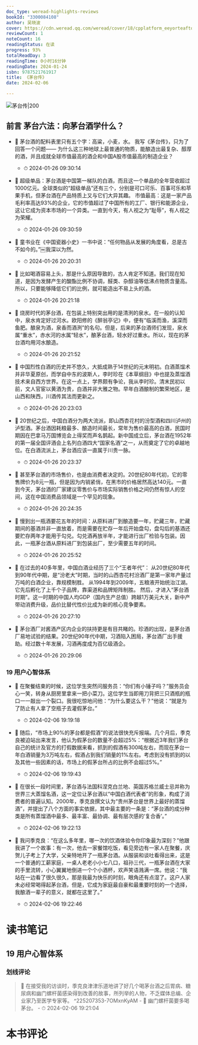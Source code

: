 ```yaml
---
doc_type: weread-highlights-reviews
bookId: "3300084108"
author: 吴晓波
cover: https://cdn.weread.qq.com/weread/cover/18/cpplatform_eeyorteaftqgyfdmnsesdr/t7_cpplatform_eeyorteaftqgyfdmnsesdr1705043897.jpg
reviewCount: 1
noteCount: 16
readingStatus: 在读
progress: 93%
totalReadDay: 3
readingTime: 0小时16分钟
readingDate: 2024-01-24
isbn: 9787521761917
title: 《茅台传》
date: 2024-02-06

---
```


![ 茅台传|200](https://cdn.weread.qq.com/weread/cover/18/cpplatform_eeyorteaftqgyfdmnsesdr/t7_cpplatform_eeyorteaftqgyfdmnsesdr1705043897.jpg)


## 前言 茅台六法：向茅台酒学什么？


- 📌 茅台酒的配料表里只有五个字：高粱，小麦，水。
我写《茅台传》，只为了回答一个问题——
为什么这三种地球上最普通的物质，能酿造出最复杂、醇厚的酒，并且成就全球市值最高的酒企和中国A股市值最高的制造企业？ 
    - ⏱ 2024-01-26 09:30:14 

- 📌 超级单品：茅台酒是中国第一梯队的白酒，而且这一个单品的全年营收超过1000亿元。全球类似的“超级单品”还有三个，分别是可口可乐、百事可乐和苹果手机，但茅台酒在产品特质上又与它们大异其趣。
市值最高：这是一家产品毛利率高达93%的企业，它的市值超过了中国所有的工厂、银行和能源企业，这让它成为资本市场的一个异类。一直到今天，有人视之为“耻辱”，有人视之为荣耀。 
    - ⏱ 2024-01-26 09:30:59 

- 📌 童书业在《中国瓷器小史》一书中说：“任何物品从发展的角度看，总是古不如今的。”￼我深以为然。 
    - ⏱ 2024-01-26 20:20:31 

- 📌 比如喝酒容易上头，那是什么原因导致的，古人肯定不知道。我们现在知道，是因为发酵产生的酸酯比例不协调，醛类、杂醇油等低沸点物质含量高。所以，只要能够降低它们的比例，就可能造出不易上头的酒。 
    - ⏱ 2024-01-26 20:21:18 

- 📌 烧房时代的茅台酒，在包装上特别突出用的是清洌的泉水。在一般的认知中，泉水肯定好过河水。欧阳修的《醉翁亭记》中，便有“临溪而渔，溪深而鱼肥。酿泉为酒，泉香而酒洌”的名句。但是，后来的茅台酒师们发现，泉水属“重水”，赤水河的水属“轻水”，酿茅台酒，轻水好过重水。所以，现在的茅台酒均用河水酿造。 
    - ⏱ 2024-01-26 20:21:52 

- 📌 中国烈性白酒的历史并不悠久，大抵成熟于14世纪的元末明初。白酒蒸馏术并非华夏原创，而学自中东的波斯人，李时珍在《本草纲目》中也提及蒸馏酒技术来自西方世界。在这一点上，学界颇有争论，我从李时珍。清末民初以前，文人官宦以黄酒为贵，白酒并非大雅之物。早年白酒酿制的繁荣地区，是山西和陕西，川酒传其法而更新之。 
    - ⏱ 2024-01-26 20:23:03 

- 📌 20世纪之后，中国白酒分为两大流派，即山西杏花村的汾型酒和四川泸州的泸型酒。茅台酒因耗粮最多、酿造时间最长，常年为售价最高的白酒，民国时期因在巴拿马万国博览会上得奖而声名鹊起。新中国成立后，茅台酒在1952年的第一届全国评酒会上名列白酒四大“国家名酒”之一，从而奠定了它的卓越地位。在白酒流派上，茅台酒应该一直属于川贵一脉。 
    - ⏱ 2024-01-26 20:23:37 

- 📌 甚至茅台酒的市场售价，也是由消费者决定的。20世纪80年代初，它的零售牌价为8元一瓶，但是因为内销紧俏，在黑市的价格居然高达140元。一直到今天，茅台酒的厂家建议零售价与市场实际销售价格之间仍然有惊人的空间，这在中国消费品领域是一个罕见的现象。 
    - ⏱ 2024-01-26 20:24:35 

- 📌 慢到出一瓶酒要花五年的时间：从原料进厂到酿造要一年，贮藏三年，贮藏期间的基酒并非一直放着，而是需要在贮存一年后开始盘勾，盘勾后的基酒还要贮存两年才能用于勾兑。勾兑酒再放半年，才能进行出厂检验与包装。因此，一瓶茅台酒从原料进厂到包装出厂，至少需要五年的时间。 
    - ⏱ 2024-01-26 20:25:52 

- 📌 在过去的40多年里，中国白酒业经历了三个“王者年代”：
从20世纪80年代到90年代中期，是“汾老大”时期，当时的山西杏花村汾酒厂是第一家年产量过万吨的白酒企业，靠规模制胜。
从1994年到2009年，五粮液开始统治江湖。它先后孵化了上千个子品牌，靠渠道和品牌矩阵制胜。
然后，才进入“茅台酒时期”。这一时期的中国人均GDP（国内生产总值）跨越1万美元大关，新中产带动消费升级，品价比替代性价比成为新的核心竞争要素。 
    - ⏱ 2024-01-26 20:27:10 

- 📌 茅台酒厂对酱酒产区内企业的扶持更是有目共睹的。珍酒的出现，是茅台酒厂易地试验的结果。20世纪90年代中期，习酒陷入困局，茅台酒厂出手援助。经过数十年发展，习酒再度成为百亿级酒企。 
    - ⏱ 2024-01-26 20:29:06 
### 19 用户心智体系


- 📌 在聚餐结束的时候，这位学生突然问服务员：“你们有小锤子吗？”服务员会心一笑，转身从厨房里拿来一把小菜刀。这位学生当即用刀背把三只酒瓶的瓶口一一敲出一个裂口。我很吃惊地问他：“为什么要这么干？”他说：“就是为了防止有人拿了空瓶子去灌假茅台。” 
    - ⏱ 2024-02-06 19:19:18 

- 📌 随后，“市场上90%的茅台都是假酒”的说法很快充斥报端。几个月后，季克良被迫站出来发言，他认为假茅台的数量不会超过5%：“根据近3年我们茅台自己的统计及官方的打假数据来看，抓到的假酒有300吨左右，而现在茅台一年白酒销量为3万吨左右，假酒占到我们销量的1%左右。考虑到没有抓到的以及其他一些因素的话，市场上的假茅台所占的比例不会超过5%。” 
    - ⏱ 2024-02-06 19:19:43 
 

- 📌 在很长一段时间里，茅台酒与法国科涅克白兰地、英国苏格兰威士忌并称为世界三大蒸馏名酒，这一定位让茅台酒以“中国白酒代表者”的形象，构成了消费者的普遍认知。2000年，季克良撰文认为“贵州茅台是世界上最好的蒸馏酒”，并提出了八个方面的事实依据，其中最主要的一条是：“茅台酒的成分种类是所有蒸馏酒中最多、最丰富、最协调、最有层次感的‘复合香’。” 
    - ⏱ 2024-02-06 19:22:13 

- 📌 我问季克良：“在这么多年里，哪一次的饮酒体验令你印象最为深刻？”他跟我讲了一个故事：有一次，他去一家餐馆吃饭，看见旁边有一家人在聚餐，庆贺儿子考上了大学，父亲特地开了一瓶茅台酒。从服装和谈吐看得出来，这是一个普通的工薪家庭，一桌人老老小小七八口，祖孙三代，一瓶茅台酒在大家的手里流转，小心翼翼地倒进一个个小酒杯，欢声笑语溅满一席。他说：“我站在一边看了很久很久，那是我最为快乐的时刻，眼角还有点湿了。这户人家未必经常喝得起茅台酒，但是，它成为家庭最自豪和最重要时刻的一个选择，我酿酒一辈子的意义，就都在这里了。” 
    - ⏱ 2024-02-06 19:22:46 

# 读书笔记

## 19 用户心智体系

### 划线评论
> 📌 在接受我的访谈时，季克良津津乐道地讲了好几个喝茅台酒之后胃病、糖尿病和幽门螺杆菌感染得到改善的故事，所列举的人物，不乏媒体总编、企业家乃至医学专家等。  ^225207353-7OMxnKyAM
    - 💭 幽门螺杆菌要多喝茅台。
    - ⏱ 2024-02-06 19:21:04
   

# 本书评论
